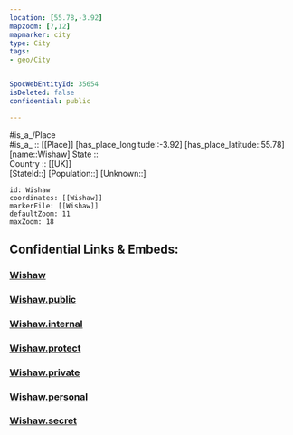 ```yaml
---
location: [55.78,-3.92] 
mapzoom: [7,12] 
mapmarker: city 
type: City
tags:
- geo/City


SpocWebEntityId: 35654
isDeleted: false
confidential: public

---
```

#is_a_/Place  
#is_a_ :: [[Place]] 
[has_place_longitude::-3.92] 
[has_place_latitude::55.78] 
[name::Wishaw] 
State ::  
Country :: [[UK]]  
[StateId::] 
[Population::] 
[Unknown::] 


```leaflet
id: Wishaw
coordinates: [[Wishaw]] 
markerFile: [[Wishaw]] 
defaultZoom: 11 
maxZoom: 18
```


## Confidential Links & Embeds: 

### [Wishaw](/_Standards/Earth/Continent/Europe/Europe~North/UK/Scotland/counties~Scotland/Lanarkshire~North/cities~Lanarkshire~North/Wishaw.md) 

### [Wishaw.public](/_public/Earth/Continent/Europe/Europe~North/UK/Scotland/counties~Scotland/Lanarkshire~North/cities~Lanarkshire~North/Wishaw.public.md) 

### [Wishaw.internal](/_internal/Earth/Continent/Europe/Europe~North/UK/Scotland/counties~Scotland/Lanarkshire~North/cities~Lanarkshire~North/Wishaw.internal.md) 

### [Wishaw.protect](/_protect/Earth/Continent/Europe/Europe~North/UK/Scotland/counties~Scotland/Lanarkshire~North/cities~Lanarkshire~North/Wishaw.protect.md) 

### [Wishaw.private](/_private/Earth/Continent/Europe/Europe~North/UK/Scotland/counties~Scotland/Lanarkshire~North/cities~Lanarkshire~North/Wishaw.private.md) 

### [Wishaw.personal](/_personal/Earth/Continent/Europe/Europe~North/UK/Scotland/counties~Scotland/Lanarkshire~North/cities~Lanarkshire~North/Wishaw.personal.md) 

### [Wishaw.secret](/_secret/Earth/Continent/Europe/Europe~North/UK/Scotland/counties~Scotland/Lanarkshire~North/cities~Lanarkshire~North/Wishaw.secret.md)

